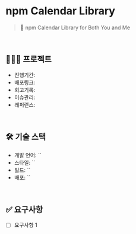 # npm Calendar Library

> 📅 npm Calendar Library for Both You and Me

<br/>

## 👩🏻‍💻 프로젝트

- 진행기간: 
- 배포링크: 
- 회고기록: 
- 이슈관리: 
- 레퍼런스: 

<br/>

## 🛠️ 기술 스택

- 개발 언어: ``
- 스타일: ``
- 빌드: ``
- 배포: ``

<br/>

## ✅ 요구사항

- [ ] 요구사항 1

